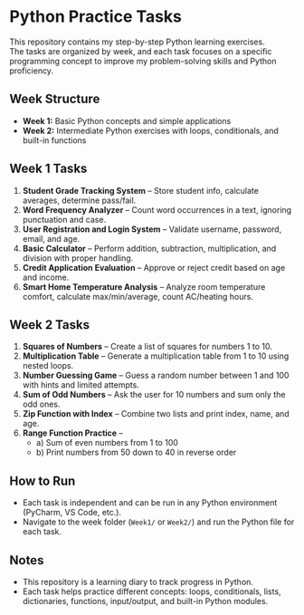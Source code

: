 # Python Practice Tasks

This repository contains my step-by-step Python learning exercises.  
The tasks are organized by week, and each task focuses on a specific programming concept to improve my problem-solving skills and Python proficiency.

## Week Structure

- **Week 1:** Basic Python concepts and simple applications
- **Week 2:** Intermediate Python exercises with loops, conditionals, and built-in functions

## Week 1 Tasks

1. **Student Grade Tracking System** – Store student info, calculate averages, determine pass/fail.
2. **Word Frequency Analyzer** – Count word occurrences in a text, ignoring punctuation and case.
3. **User Registration and Login System** – Validate username, password, email, and age.
4. **Basic Calculator** – Perform addition, subtraction, multiplication, and division with proper handling.
5. **Credit Application Evaluation** – Approve or reject credit based on age and income.
6. **Smart Home Temperature Analysis** – Analyze room temperature comfort, calculate max/min/average, count AC/heating hours.

## Week 2 Tasks

1. **Squares of Numbers** – Create a list of squares for numbers 1 to 10.
2. **Multiplication Table** – Generate a multiplication table from 1 to 10 using nested loops.
3. **Number Guessing Game** – Guess a random number between 1 and 100 with hints and limited attempts.
4. **Sum of Odd Numbers** – Ask the user for 10 numbers and sum only the odd ones.
5. **Zip Function with Index** – Combine two lists and print index, name, and age.
6. **Range Function Practice** – 
   - a) Sum of even numbers from 1 to 100  
   - b) Print numbers from 50 down to 40 in reverse order

## How to Run

- Each task is independent and can be run in any Python environment (PyCharm, VS Code, etc.).
- Navigate to the week folder (`Week1/` or `Week2/`) and run the Python file for each task.

## Notes

- This repository is a learning diary to track progress in Python.
- Each task helps practice different concepts: loops, conditionals, lists, dictionaries, functions, input/output, and built-in Python modules.
